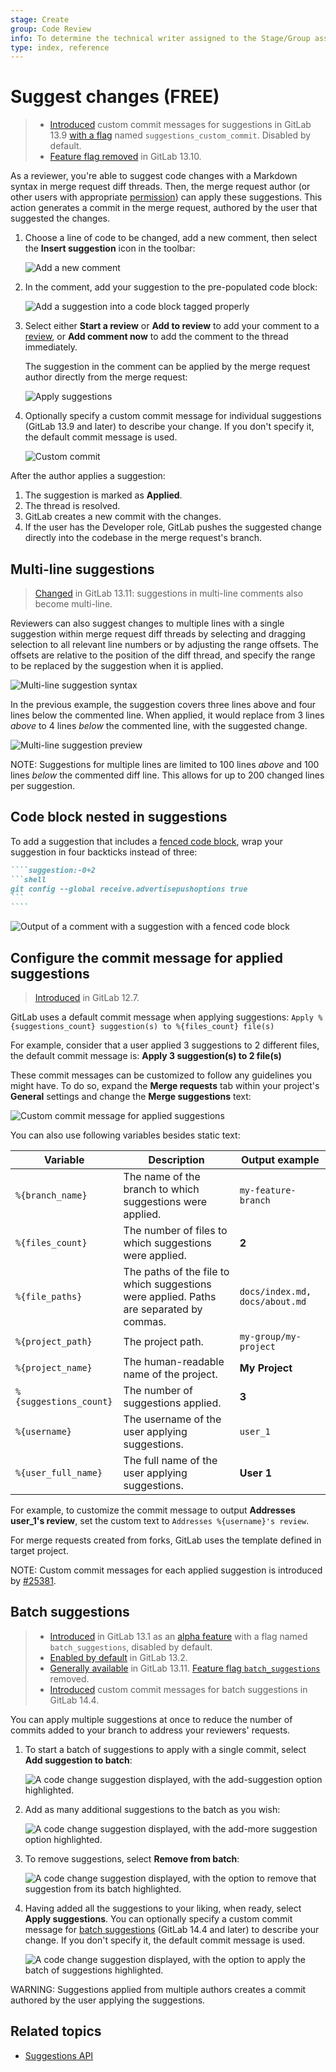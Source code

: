 ```yaml
---
stage: Create
group: Code Review
info: To determine the technical writer assigned to the Stage/Group associated with this page, see https://about.gitlab.com/handbook/product/ux/technical-writing/#assignments
type: index, reference
---
```


# Suggest changes **(FREE)**

> - [Introduced](https://gitlab.com/gitlab-org/gitlab/-/issues/25381) custom commit messages for suggestions in GitLab 13.9 [with a flag](../../../../administration/feature_flags.md) named `suggestions_custom_commit`. Disabled by default.
> - [Feature flag removed](https://gitlab.com/gitlab-org/gitlab/-/issues/297404) in GitLab 13.10.

As a reviewer, you're able to suggest code changes with a Markdown syntax in merge request
diff threads. Then, the merge request author (or other users with appropriate
[permission](../../../permissions.md)) can apply these suggestions.
This action generates a commit in the merge request, authored by the user that suggested the changes.

1. Choose a line of code to be changed, add a new comment, then select
   the **Insert suggestion** icon in the toolbar:

   ![Add a new comment](img/suggestion_button_v13_9.png)

1. In the comment, add your suggestion to the pre-populated code block:

   ![Add a suggestion into a code block tagged properly](img/make_suggestion_v13_9.png)

1. Select either **Start a review** or **Add to review** to add your comment to a
   [review](index.md), or **Add comment now** to add the comment to the thread immediately.

   The suggestion in the comment can be applied by the merge request author
   directly from the merge request:

   ![Apply suggestions](img/apply_suggestion_v13_9.png)

1. Optionally specify a custom commit message for individual suggestions (GitLab 13.9 and later) to
   describe your change. If you don't specify it, the default commit message is used.

   ![Custom commit](img/custom_commit_v13_9.png)

After the author applies a suggestion:

1. The suggestion is marked as **Applied**.
1. The thread is resolved.
1. GitLab creates a new commit with the changes.
1. If the user has the Developer role, GitLab pushes
   the suggested change directly into the codebase in the merge request's branch.

## Multi-line suggestions

> [Changed](https://gitlab.com/gitlab-org/gitlab/-/issues/232339) in GitLab 13.11: suggestions in multi-line comments also become multi-line.

Reviewers can also suggest changes to multiple lines with a single suggestion
within merge request diff threads by selecting and dragging selection to all
relevant line numbers or by adjusting the range offsets. The
offsets are relative to the position of the diff thread, and specify the
range to be replaced by the suggestion when it is applied.

![Multi-line suggestion syntax](img/multi-line-suggestion-syntax.png)

In the previous example, the suggestion covers three lines above and four lines
below the commented line. When applied, it would replace from 3 lines _above_
to 4 lines _below_ the commented line, with the suggested change.

![Multi-line suggestion preview](img/multi-line-suggestion-preview.png)

NOTE:
Suggestions for multiple lines are limited to 100 lines _above_ and 100
lines _below_ the commented diff line. This allows for up to 200 changed lines per
suggestion.

## Code block nested in suggestions

To add a suggestion that includes a
[fenced code block](../../../markdown.md#code-spans-and-blocks), wrap your suggestion
in four backticks instead of three:

~~~markdown
````suggestion:-0+2
```shell
git config --global receive.advertisepushoptions true
```
````
~~~

![Output of a comment with a suggestion with a fenced code block](img/suggestion_code_block_output_v12_8.png)

## Configure the commit message for applied suggestions

> [Introduced](https://gitlab.com/gitlab-org/gitlab/-/issues/13086) in GitLab 12.7.

GitLab uses a default commit message
when applying suggestions: `Apply %{suggestions_count} suggestion(s) to %{files_count} file(s)`

<!-- vale gitlab.BadPlurals = NO -->

For example, consider that a user applied 3 suggestions to 2 different files, the
default commit message is: **Apply 3 suggestion(s) to 2 file(s)**

<!-- vale gitlab.BadPlurals = YES -->

These commit messages can be customized to follow any guidelines you might have.
To do so, expand the **Merge requests** tab within your project's **General**
settings and change the **Merge suggestions** text:

![Custom commit message for applied suggestions](img/suggestions_custom_commit_messages_v14_7.png)

You can also use following variables besides static text:

| Variable               | Description | Output example |
|------------------------|-------------|----------------|
| `%{branch_name}`       | The name of the branch to which suggestions were applied. | `my-feature-branch` |
| `%{files_count}`       | The number of files to which suggestions were applied.| **2** |
| `%{file_paths}`        | The paths of the file to which suggestions were applied. Paths are separated by commas.| `docs/index.md, docs/about.md` |
| `%{project_path}`      | The project path. | `my-group/my-project` |
| `%{project_name}`      | The human-readable name of the project. | **My Project** |
| `%{suggestions_count}` | The number of suggestions applied.| **3** |
| `%{username}`          | The username of the user applying suggestions. | `user_1` |
| `%{user_full_name}`    | The full name of the user applying suggestions. | **User 1** |

For example, to customize the commit message to output
**Addresses user_1's review**, set the custom text to
`Addresses %{username}'s review`.

For merge requests created from forks, GitLab uses the template defined in target project.

NOTE:
Custom commit messages for each applied suggestion is
introduced by [#25381](https://gitlab.com/gitlab-org/gitlab/-/issues/25381).

## Batch suggestions

> - [Introduced](https://gitlab.com/gitlab-org/gitlab/-/issues/25486) in GitLab 13.1 as an [alpha feature](../../../../policy/alpha-beta-support.md#alpha-features) with a flag named `batch_suggestions`, disabled by default.
> - [Enabled by default](https://gitlab.com/gitlab-org/gitlab/-/issues/227799) in GitLab 13.2.
> - [Generally available](https://gitlab.com/gitlab-org/gitlab/-/issues/320755) in GitLab 13.11. [Feature flag `batch_suggestions`](https://gitlab.com/gitlab-org/gitlab/-/issues/320755) removed.
> - [Introduced](https://gitlab.com/gitlab-org/gitlab/-/issues/326168) custom commit messages for batch suggestions in GitLab 14.4.

You can apply multiple suggestions at once to reduce the number of commits added
to your branch to address your reviewers' requests.

1. To start a batch of suggestions to apply with a single commit, select **Add suggestion to batch**:

   ![A code change suggestion displayed, with the add-suggestion option highlighted.](img/add_first_suggestion_to_batch_v13_1.jpg "Add a suggestion to a batch")

1. Add as many additional suggestions to the batch as you wish:

   ![A code change suggestion displayed, with the add-more suggestion option highlighted.](img/add_another_suggestion_to_batch_v13_1.jpg "Add another suggestion to a batch")

1. To remove suggestions, select **Remove from batch**:

   ![A code change suggestion displayed, with the option to remove that suggestion from its batch highlighted.](img/remove_suggestion_from_batch_v13_1.jpg "Remove a suggestion from a batch")

1. Having added all the suggestions to your liking, when ready, select **Apply suggestions**. You
   can optionally specify a custom commit message for [batch suggestions](#batch-suggestions)
   (GitLab 14.4 and later) to describe your change. If you don't specify it, the default commit
   message is used.

   ![A code change suggestion displayed, with the option to apply the batch of suggestions highlighted.](img/apply_batch_of_suggestions_v13_1.jpg "Apply a batch of suggestions")

WARNING:
Suggestions applied from multiple authors creates a commit authored by the user applying the suggestions.

## Related topics

- [Suggestions API](../../../../api/suggestions.md)
